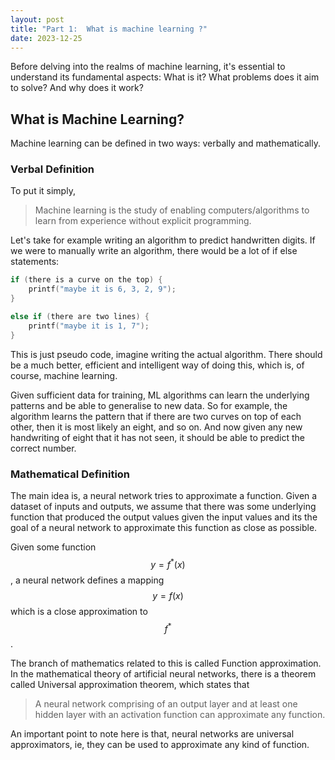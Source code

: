 ```yaml
---
layout: post
title: "Part 1:  What is machine learning ?"
date: 2023-12-25
---
```


Before delving into the realms of machine learning, it's essential to understand its fundamental aspects: What is it? What problems does it aim to solve? And why does it work?

## What is Machine Learning?

Machine learning can be defined in two ways: verbally and mathematically.

### Verbal Definition

To put it simply,

> Machine learning is the study of enabling computers/algorithms to learn from experience without explicit programming.

Let's take for example writing an algorithm to predict handwritten digits. If we were to manually write an algorithm, there would be a lot of if else statements:

```c
if (there is a curve on the top) {
    printf("maybe it is 6, 3, 2, 9");
}

else if (there are two lines) {
    printf("maybe it is 1, 7");
}
```

This is just pseudo code, imagine writing the actual algorithm. There should be a much better, efficient and intelligent way of doing this, which is, of course, machine learning. 

Given sufficient data for training, ML algorithms can learn the underlying patterns and be able to generalise to new data. So for example, the algorithm learns the pattern that if there are two curves on top of each other, then it is most likely an eight, and so on. And now given any new handwriting of eight that it has not seen, it should be able to predict the correct number.

### Mathematical Definition

The main idea is, a neural network tries to approximate a function. Given a dataset of inputs and outputs, we assume that there was some underlying function that produced the output values given the input values and its the goal of a neural network to approximate this function as close as possible.

Given some function $$ y = f^*(x) $$, a neural network defines a mapping $$ y = f(x) $$ which is a close approximation to $$ f^* $$.

The branch of mathematics related to this is called Function approximation. In the mathematical theory of artificial neural networks, there is a theorem called Universal approximation theorem, which states that

> A neural network comprising of an output layer and at least one hidden layer with an activation function can approximate any function.

An important point to note here is that, neural networks are universal approximators, ie, they can be used to approximate any kind of function.